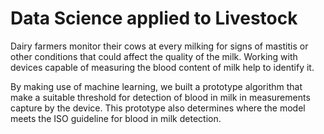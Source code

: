 # Data Science applied to Livestock

Dairy farmers monitor their cows at every milking for signs of mastitis or other conditions that could affect the quality of the milk. Working with devices capable of measuring the blood content of milk help to identify it.

By making use of machine learning, we built a prototype algorithm that make a suitable threshold for detection of blood in milk in measurements capture by the device. This prototype also determines where the model meets the ISO guideline for blood in milk detection.
